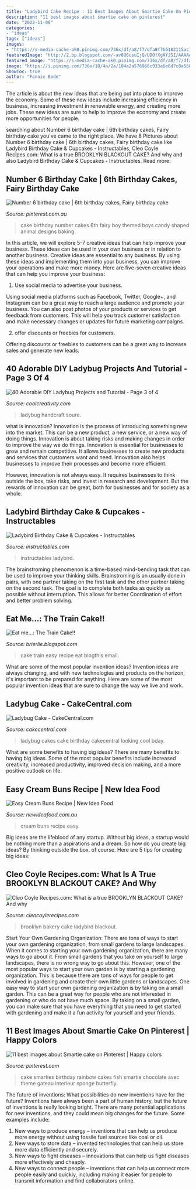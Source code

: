 ```yaml
---
title: "Ladybird Cake Recipe : 11 Best Images About Smartie Cake On Pinterest"
description: "11 best images about smartie cake on pinterest"
date: "2022-11-08"
categories:
- "ideas"
tags: ["ideas"]
images:
- "https://s-media-cache-ak0.pinimg.com/736x/df/a8/f7/dfa8f7b6182115ac7df201a9a88629e3.jpg"
featuredImage: "http://2.bp.blogspot.com/-av8U6usuIjQ/UDOfXgAYJSI/AAAAAAAADz0/4bIWl9aAJQg/s1600/Ladybird+Bakery+Brooklyn.jpg"
featured_image: "https://s-media-cache-ak0.pinimg.com/736x/df/a8/f7/dfa8f7b6182115ac7df201a9a88629e3.jpg"
image: "https://i.pinimg.com/736x/10/4a/2a/104a2a576966c933a6e8d7c8a56879eb--kids-baking-th-birthday.jpg"
ShowToc: true
author: "Fannie Bode"
---
```



The article is about the new ideas that are being put into place to improve the economy. Some of these new ideas include increasing efficiency in business, increasing investment in renewable energy, and creating more jobs. These new ideas are sure to help to improve the economy and create more opportunities for people.

	

		
searching about Number 6 birthday cake | 6th birthday cakes, Fairy birthday cake you've came to the right place. We have 8 Pictures about Number 6 birthday cake | 6th birthday cakes, Fairy birthday cake like Ladybird Birthday Cake &amp; Cupcakes - Instructables, Cleo Coyle Recipes.com: What is a true BROOKLYN BLACKOUT CAKE? And why and also Ladybird Birthday Cake &amp; Cupcakes - Instructables. Read more:
		
    
## Number 6 Birthday Cake | 6th Birthday Cakes, Fairy Birthday Cake

<img loading=lazy src="https://i.pinimg.com/736x/10/4a/2a/104a2a576966c933a6e8d7c8a56879eb--kids-baking-th-birthday.jpg" onerror="this.onerror=null;this.src='https://tse3.mm.bing.net/th?id=OIP.HEL84fM3Qe3-kWtUyVzAXAHaJ3&amp;pid=15.1';" alt="Number 6 birthday cake | 6th birthday cakes, Fairy birthday cake">

_Source: pinterest.com.au_

>cake birthday number cakes 6th fairy boy themed boys candy shaped animal designs baking. 

	

In this article, we will explore 5-7 creative ideas that can help improve your business. These ideas can be used in your own business or in relation to another business.
Creative ideas are essential to any business. By using these ideas and implementing them into your business, you can improve your operations and make more money. Here are five-seven creative ideas that can help you improve your business:
1. Use social media to advertise your business.

Using social media platforms such as Facebook, Twitter, Google+, and Instagram can be a great way to reach a large audience and promote your business. You can also post photos of your products or services to get feedback from customers. This will help you track customer satisfaction and make necessary changes or updates for future marketing campaigns.

2. offer discounts or freebies for customers.

Offering discounts or freebies to customers can be a great way to increase sales and generate new leads.

    
## 40 Adorable DIY Ladybug Projects And Tutorial - Page 3 Of 4

<img loading=lazy src="https://coolcreativity.com/wp-content/uploads/2015/08/3d-paper-ladybugs-kids-craft-idea.png" onerror="this.onerror=null;this.src='https://tse1.mm.bing.net/th?id=OIP.sC88Kg68M69pMh2FgczFaAHaLB&amp;pid=15.1';" alt="40 Adorable DIY Ladybug Projects and Tutorial - Page 3 of 4">

_Source: coolcreativity.com_

>ladybug handcraft soure. 

	

what is innovation?
Innovation is the process of introducing something new into the market. This can be a new product, a new service, or a new way of doing things. Innovation is about taking risks and making changes in order to improve the way we do things.
Innovation is essential for businesses to grow and remain competitive. It allows businesses to create new products and services that customers want and need. Innovation also helps businesses to improve their processes and become more efficient.

However, innovation is not always easy. It requires businesses to think outside the box, take risks, and invest in research and development. But the rewards of innovation can be great, both for businesses and for society as a whole.

    
## Ladybird Birthday Cake &amp; Cupcakes - Instructables

<img loading=lazy src="https://content.instructables.com/ORIG/F3N/Y2XZ/HAQ2TDLY/F3NY2XZHAQ2TDLY.jpg?frame=1&amp;width=2100" onerror="this.onerror=null;this.src='https://tse4.mm.bing.net/th?id=OIP.Dtz_aqxSZ8reELLm6ZIyXwHaGW&amp;pid=15.1';" alt="Ladybird Birthday Cake &amp; Cupcakes - Instructables">

_Source: instructables.com_

>instructables ladybird. 

	

The brainstroming phenomenon is a time-based mind-bending task that can be used to improve your thinking skills. Brainstroming is an usually done in pairs, with one partner taking on the first task and the other partner taking on the second task. The goal is to complete both tasks as quickly as possible without interruption. This allows for better Coordination of effort and better problem solving.

    
## Eat Me...: The Train Cake!!

<img loading=lazy src="https://3.bp.blogspot.com/_RBypMrz5KXs/TTebtGCuTyI/AAAAAAAAAFw/m9AVZsGD7gw/s1600/IMG_7908.JPG" onerror="this.onerror=null;this.src='https://tse2.mm.bing.net/th?id=OIP._fV1AhaJo_GMIwTZXfTxxgHaDw&amp;pid=15.1';" alt="Eat me...: The Train Cake!!">

_Source: brierlie.blogspot.com_

>cake train easy recipe eat blogthis email. 

	

What are some of the most popular invention ideas?
Invention ideas are always changing, and with new technologies and products on the horizon, it's important to be prepared for anything. Here are some of the most popular invention ideas that are sure to change the way we live and work.

    
## Ladybug Cake - CakeCentral.com

<img loading=lazy src="https://cdn001.cakecentral.com/gallery/2015/03/900_838844Ekpt_ladybug-cake.jpg" onerror="this.onerror=null;this.src='https://tse1.mm.bing.net/th?id=OIP.0pl-ZkFwcTqI3AaJdHwiBQHaLZ&amp;pid=15.1';" alt="Ladybug Cake - CakeCentral.com">

_Source: cakecentral.com_

>ladybug cakes cake birthday cakecentral looking cool bday. 

	

What are some benefits to having big ideas?
There are many benefits to having big ideas. Some of the most popular benefits include increased creativity, increased productivity, improved decision making, and a more positive outlook on life.

    
## Easy Cream Buns Recipe | New Idea Food

<img loading=lazy src="http://www.newideafood.com.au/media/11055/screen-shot-2018-11-02-at-11cream.jpg" onerror="this.onerror=null;this.src='https://tse4.mm.bing.net/th?id=OIP.fOcHtJFe00CY70rjg9tR7wHaE8&amp;pid=15.1';" alt="Easy Cream Buns Recipe | New Idea Food">

_Source: newideafood.com.au_

>cream buns recipe easy. 

	

Big ideas are the lifeblood of any startup. Without big ideas, a startup would be nothing more than a aspirations and a dream. So how do you create big ideas? By thinking outside the box, of course. Here are 5 tips for creating big ideas: 

    
## Cleo Coyle Recipes.com: What Is A True BROOKLYN BLACKOUT CAKE? And Why

<img loading=lazy src="http://2.bp.blogspot.com/-av8U6usuIjQ/UDOfXgAYJSI/AAAAAAAADz0/4bIWl9aAJQg/s1600/Ladybird+Bakery+Brooklyn.jpg" onerror="this.onerror=null;this.src='https://tse2.mm.bing.net/th?id=OIP.vOh3-bK1-O49DC3kTKEvOQHaG3&amp;pid=15.1';" alt="Cleo Coyle Recipes.com: What is a true BROOKLYN BLACKOUT CAKE? And why">

_Source: cleocoylerecipes.com_

>brooklyn bakery cake ladybird blackout. 

	

Start Your Own Gardening Organization: There are tons of ways to start your own gardening organization, from small gardens to large landscapes.
When it comes to starting your own gardening organization, there are many ways to go about it. From small gardens that you take on yourself to large landscapes, there is no wrong way to go about this. However, one of the most popular ways to start your own garden is by starting a gardening organization. This is because there are tons of ways for people to get involved in gardening and create their own little gardens or landscapes.
One easy way to start your own gardening organization is by taking on a small garden. This can be a great way for people who are not interested in gardening or who do not have much space. By taking on a small garden, you can make sure that you have everything that you need to get started with gardening and make it a fun activity for yourself and your friends.

    
## 11 Best Images About Smartie Cake On Pinterest | Happy Colors

<img loading=lazy src="https://s-media-cache-ak0.pinimg.com/736x/df/a8/f7/dfa8f7b6182115ac7df201a9a88629e3.jpg" onerror="this.onerror=null;this.src='https://tse1.mm.bing.net/th?id=OIP.5n0mqd_4KtDCecXfd478wQHaFj&amp;pid=15.1';" alt="11 best images about Smartie cake on Pinterest | Happy colors">

_Source: pinterest.com_

>cake smarties birthday rainbow cakes fish smartie chocolate avec theme gateau interieur sponge butterfly. 

	

The future of inventions: What possibilities do new inventions have for the future?
Inventions have always been a part of human history, but the future of inventions is really looking bright. There are many potential applications for new inventions, and they could mean big changes for the future. Some examples include:
1. New ways to produce energy – inventions that can help us produce more energy without using fossile fuel sources like coal or oil.
2. New ways to store data – invented technologies that can help us store more data efficiently and securely.
3. New ways to fight diseases – innovations that can help us fight diseases more effectively and cheaply.
4. New ways to connect people – inventions that can help us connect more people easily and quickly, including making it easier for people to transmit information and find collaborators online.


